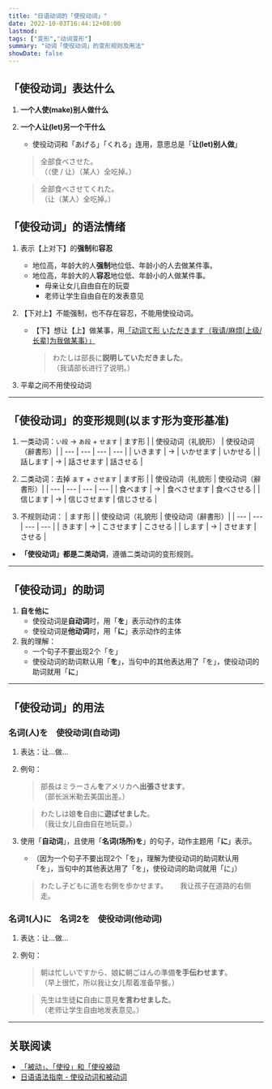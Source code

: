 ```yaml
---
title: "日语动词的「使役动词」"
date: 2022-10-03T16:44:12+08:00
lastmod: 
tags: ["变形","动词变形"]
summary: "动词「使役动词」的变形规则及用法"
showDate: false
---
```


## 「使役动词」表达什么
1. **一个人使(make)别人做什么**
2. **一个人让(let)另一个干什么**
    - 使役动词和「あげる」「くれる」连用，意思总是「**让(let)别人做**」
    > 全部食べさせた。  
     （（使 / 让）（某人）全吃掉。）

    > 全部食べさせてくれた。  
     （让（某人）全吃掉。）

## 「使役动词」的语法情绪
1. 表示【上对下】的**强制**和**容忍**
    - 地位高，年龄大的人**强制**地位低、年龄小的人去做某件事。
    - 地位高，年龄大的人**容忍**地位低、年龄小的人做某件事。
        - 母亲让女儿自由自在的玩耍
        - 老师让学生自由自在的发表意见

2. 【下对上】不能强制，也不存在容忍，不能用使役动词。
    - 【下】想让【上】做某事，用[「动词て形 いただきます（我请/麻烦[上级/长辈]为我做某事）」](minnano/41/#动词て形-いただきます)
        > わたしは部長に**説明していただきました**。  
         （我请部长进行了说明。）
3. 平辈之间不用使役动词

---
## 「使役动词」的变形规则(以ます形为变形基准)
1. 一类动词：`い段` → `あ段` + `せます`
    | ます形 |  | 使役动词（礼貌形） | 使役动词（辭書形）|
    | --- | --- | --- | --- |
    | いきます | → | いかせます | いかせる |
    | 話します | → | 話させます | 話させる |

2. 二类动词：去掉 `ます` + `させます`
    | ます形 |  | 使役动词（礼貌形 | 使役动词（辭書形）|
    | --- | --- | --- | --- |
    | 食べます | → | 食べさせます | 食べさせる |
    | 信じます | → | 信じさせます | 信じさせる |

3. 不规则动词：
	| ます形 |  | 使役动词（礼貌形 | 使役动词（辭書形）|
	| --- | --- | --- | --- |
	| きます | → | こさせます | こさせる |
	| します | → | させます | させる | 

- **「使役动词」都是二类动词**，遵循二类动词的变形规则。

---
## 「使役动词」的助词
1. **自を他に**
    - 使役动词是**自动词**时，用「**を**」表示动作的主体
    - 使役动词是**他动词**时，用「**に**」表示动作的主体
2. 我的理解：
    - 一个句子不要出现2个「を」
    - 使役动词的助词默认用「**を**」，当句中的其他表达用了「を」，使役动词的助词就用「**に**」

---
## 「使役动词」的用法
### 名词(人)を　使役动词(自动词)
1. 表达：让...做...
2. 例句：
    > 部長はミラーさん**を**アメリカへ**出張させます**。  
     （部长派米勒去美国出差。）

    > わたしは娘**を**自由に**遊ばせました**。  
     （我让女儿自由自在地玩耍。）
3. 使用「**自动词**」，且使用「**名词(场所)を**」的句子，动作主题用「**に**」表示。
    - （因为一个句子不要出现2个「を」，理解为使役动词的助词默认用「を」，当句中的其他表达用了「を」，使役动词的助词就用「に」）
 
   > わたし子どもに道を右側を歩かせます。　　
     我让孩子在道路的右侧走。

### 名词1(人)に　名词2を　使役动词(他动词)
1. 表达：让...做...
2. 例句：
    > 朝は忙しいですから、娘**に**朝ごはんの準備**を手伝わせます**。  
     （早上很忙，所以我让女儿帮着准备早餐。）

    > 先生は生徒**に**自由に意見**を言わせました**。  
     （老师让学生自由地发表意见。）

---
## 关联阅读
- [「被动」、「使役」和「使役被动](/n3/atc-5/)
- [日语语法指南 - 使役动词和被动词](https://res.wokanxing.info/jpgramma/causepass.html)
